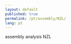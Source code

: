 ```yaml
---
layout: default
published: true
permalink: /pt/assembly/NZL/
lang: pt
---
```


assembly analysis NZL
